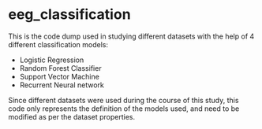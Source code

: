 # eeg_classification
 This is the code dump used in studying different datasets with the help of 4 different classification models:
 - Logistic Regression
 - Random Forest Classifier
 - Support Vector Machine
 - Recurrent Neural network
 
 Since different datasets were used during the course of this study, this code only represents the definition of the models used, and need to be modified as per the dataset properties. 
 
